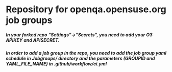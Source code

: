 # Repository for openqa.opensuse.org job groups

##### In your forked repo "Settings"->"Secrets", you need to add your O3 APIKEY and APISECRET.

##### In order to add a job group in the repo, you need to add the job group yaml schedule in Jobgroups/ directory and the parameters (GROUPID and YAML_FILE_NAME) in .github/workflow/ci.yml
